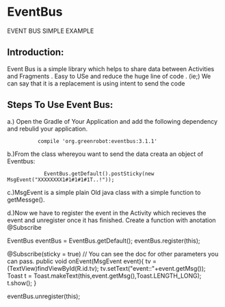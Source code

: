 # EventBus
EVENT BUS SIMPLE EXAMPLE

Introduction:
---------------

Event Bus is a simple library which helps to share data between Activities and Fragments .
Easy to USe and reduce the huge line of code .
(ie;)
We can say that it is a replacement is using intent to send the code 

Steps To Use Event Bus:
------------------------

a.) Open the Gradle of Your Application and add the following dependency and rebulid your application.

              compile 'org.greenrobot:eventbus:3.1.1'
 
b.)From the class whereyou want to send the data creata an object of Eventbus:
 
                EventBus.getDefault().postSticky(new MsgEvent("XXXXXXXX1#1#1#1#1T..!"));

c.)MsgEvent is a simple plain Old java class with a simple function to getMessge().

d.)Now we have to register the event in the Activity which recieves the event and unregister once it has finished.
   Create a function with anotation @Subscribe

 EventBus eventBus =  EventBus.getDefault();
eventBus.register(this); 


 @Subscribe(sticky = true) // You can see the doc for other parameters you can pass.
    public void onEvent(MsgEvent event){
        tv = (TextView)findViewById(R.id.tv);
        tv.setText("event::"+event.getMsg());
        Toast t = Toast.makeText(this,event.getMsg(),Toast.LENGTH_LONG);
        t.show();
    }


eventBus.unregister(this); 
              
